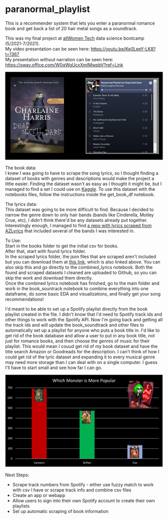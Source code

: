 # paranormal_playlist
This is a recommender system that lets you enter a paranormal romance book and get back a list of 20 hair metal songs as a soundtrack.

This was my final project at [allWomen Tech](https://www.allwomen.tech/) data science bootcamp (5/2021-7/2021).<br>
My video presentation can be seen here: https://youtu.be/Ke0LeeY-LK8?t=1367 <br>
My presentation without narration can be seen here: https://sway.office.com/W0qWgUcxXmIMwpbV?ref=Link  
  
  

![book cover with playlist for book](img/Slide2.png)

The book data:  
I knew I was going to have to scrape the song lyrics, so I thought finding a dataset of books with genres and descriptions would make the project a little easier. Finding the dataset wasn't as easy as I thought it might be, but I managed to find a set I could use on [Kaggle](https://www.kaggle.com/meetnaren/goodreads-best-books). To use this dataset with the notebooks files, follow the instructions inside the get_book_df notebook.

The lyrics data:  
This dataset was going to be more difficult to find. Because I decided to narrow the genre down to only hair bands (bands like Cinderella, Motley Crue, etc), I didn't think there'd be any datasets already put together. Interestingly enough, I managed to find [a repo with lyrics scraped from AZLyrics](https://github.com/SoumitraAgarwal/Webscraping-Text-Data) that included several of the bands I was interested in.

To Use:  
Start in the books folder to get the initial csv for books.  
After that, start with found lyrics folder.  
In the scraped lyrics folder, the json files that are scraped aren't included but you can download them at [this link](https://github.com/SoumitraAgarwal/Webscraping-Text-Data/tree/master/Song%20Lyrics/Data/Lyrics), which is also linked above. You can also skip this and go directly to the combined_lyrics notebook. Both the found and scraped datasets I cleaned are uploaded to Github, so you can skip the work and download them directly.  
Once the combined lyrics notebook has finished, go to the main folder and work in the book_sountrack notebook to combine everything into one dataframe, do some basic EDA and visualizations, and finally get your song recommendations!

I'd meant to be able to set up a Spotify playlist directly from the book playlist created in the file. I didn't know that I'd need to Spotify track ids and other things to work with the Spotify API. Now I'm going back and getting all the track ids and will update the book_soundtrack and other files to automatically set up a playlist for anyone who puts a book title in. I'd like to get rid of the book database and allow a user to put in any book title, not just for romance books, and then choose the genres of music for their playlist. This would mean I couud get rid of my book dataset and have the title search Amazon or Goodreads for the description. I can't think of how I could get rid of the lyric dataset and expanding it to every musical genre may need more storage than I can deal with on a single computer. I guess I'll have to start small and see how far I can go.

![bar chart showing most popular monster](img/pop_monstersm.png)

Next Steps:
+ Scrape track numbers from Spotify - either use fuzzy match to work with csv I have or scrape track info and combine csv files
+ Create an app or webapp
+ Allow users to sign into their own Spotify account to create their own playlists
+ Set up automatic scraping of book information
